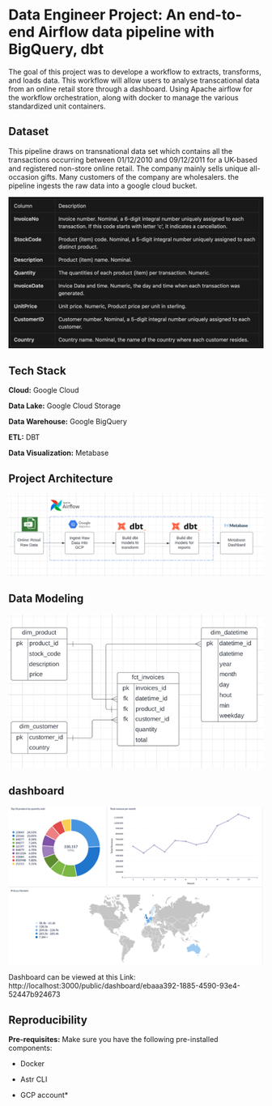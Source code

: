 
# Data Engineer Project: An end-to-end Airflow data pipeline with BigQuery, dbt

The goal of this project was to develope a workflow to extracts, transforms, and loads data. This workflow will allow users to analyse transcational data from an online retail store through a dashboard. Using Apache airflow for the workflow orchestration, along with docker to manage the various standardized unit containers.


## Dataset

This pipeline draws on transnational data set which contains all the transactions occurring between 01/12/2010 and 09/12/2011 for a UK-based and registered non-store online retail. The company mainly sells unique all-occasion gifts. Many customers of the company are wholesalers. the pipeline ingests the raw data into a google cloud bucket.

![App Screenshot](https://github.com/Bashman234/new-airflow-pipeline/blob/main/screenshots/Screenshot%202023-09-24%20at%2009.34.38.png)




## Tech Stack

**Cloud:** Google Cloud

**Data Lake:** Google Cloud Storage

**Data Warehouse:** Google BigQuery

**ETL:** DBT

**Data Visualization:** Metabase




## Project Architecture

![App Screenshot](https://github.com/Bashman234/new-airflow-pipeline/blob/main/screenshots/Screenshot%202023-09-23%20at%2020.04.24.png)


## Data Modeling


![App Screenshot](https://github.com/Bashman234/new-airflow-pipeline/blob/main/screenshots/Screenshot%202023-09-23%20at%2019.49.06.png)
## dashboard


![App Screenshot](https://github.com/Bashman234/new-airflow-pipeline/blob/main/screenshots/Screenshot%202023-09-23%20at%2019.38.47.png)

Dashboard can be viewed at this Link:
http://localhost:3000/public/dashboard/ebaaa392-1885-4590-93e4-52447b924673

## Reproducibility 

**Pre-requisites:** 
Make sure you have the following pre-installed components:

- Docker

- Astr CLI

- GCP account*
